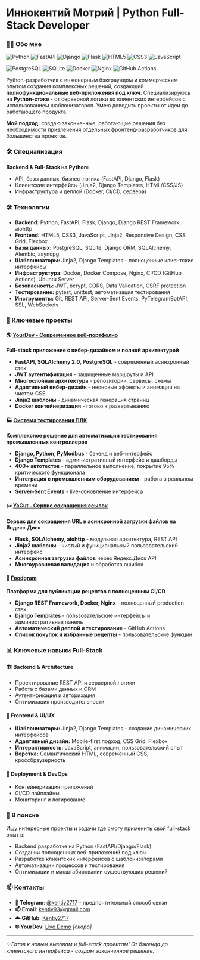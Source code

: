 # Иннокентий Мотрий | Python Full-Stack Developer

### 👨‍💻 Обо мне

![Python](https://img.shields.io/badge/Python-3776AB?style=for-the-badge&logo=python&logoColor=white)
![FastAPI](https://img.shields.io/badge/FastAPI-005571?style=for-the-badge&logo=fastapi)
![Django](https://img.shields.io/badge/Django-092E20?style=for-the-badge&logo=django&logoColor=white)
![Flask](https://img.shields.io/badge/Flask-000000?style=for-the-badge&logo=flask&logoColor=white)
![HTML5](https://img.shields.io/badge/HTML5-E34F26?style=for-the-badge&logo=html5&logoColor=white)
![CSS3](https://img.shields.io/badge/CSS3-1572B6?style=for-the-badge&logo=css3&logoColor=white)
![JavaScript](https://img.shields.io/badge/JavaScript-F7DF1E?style=for-the-badge&logo=javascript&logoColor=black)

![PostgreSQL](https://img.shields.io/badge/PostgreSQL-316192?style=for-the-badge&logo=postgresql&logoColor=white)
![SQLite](https://img.shields.io/badge/SQLite-07405E?style=for-the-badge&logo=sqlite&logoColor=white)
![Docker](https://img.shields.io/badge/Docker-2CA5E0?style=for-the-badge&logo=docker&logoColor=white)
![Nginx](https://img.shields.io/badge/Nginx-009639?style=for-the-badge&logo=nginx&logoColor=white)
![GitHub Actions](https://img.shields.io/badge/GitHub_Actions-2088FF?style=for-the-badge&logo=github-actions&logoColor=white)

Python-разработчик с инженерным бэкграундом и коммерческим опытом создания комплексных решений,
создающий **полнофункциональные веб-приложения под ключ**. 
Специализируюсь на **Python-стэке** - от серверной логики до клиентских интерфейсов 
с использованием шаблонизаторов. Умею доводить проекты от идеи до работающего продукта.

**Мой подход:** создаю законченные, работающие решения без необходимости 
привлечения отдельных фронтенд-разработчиков для большинства проектов.

### 🛠 Специализация
**Backend & Full-Stack на Python:**
- API, базы данных, бизнес-логика (FastAPI, Django, Flask)
- Клиентские интерфейсы (Jinja2, Django Templates, HTML/CSS/JS)
- Инфраструктура и деплой (Docker, CI/CD, сервера)

### 🛠 Технологии
- **Backend:** Python, FastAPI, Flask, Django, Django REST Framework, aiohttp  
- **Frontend:** HTML5, CSS3, JavaScript, Jinja2, Responsive Design, CSS Grid, Flexbox  
- **Базы данных:** PostgreSQL, SQLite, Django ORM, SQLAlchemy, Alembic, asyncpg  
- **Шаблонизаторы:** Jinja2, Django Templates - полноценные клиентские интерфейсы  
- **Инфраструктура:** Docker, Docker Compose, Nginx, CI/CD (GitHub Actions), Ubuntu Server  
- **Безопасность:** JWT, bcrypt, CORS, Data Validation, CSRF protection  
- **Тестирование:** pytest, unittest, автоматизация тестирования  
- **Инструменты:** Git, REST API, Server-Sent Events, PyTelegramBotAPI, SSL, WebSockets

### 💼 Ключевые проекты

#### 🌎 [YourDev - Современное веб-портфолио](https://github.com/Kentiy2717/YourDev)
**Full-stack приложение с кибер-дизайном и полной архитектурой**
- **FastAPI, SQLAlchemy 2.0, PostgreSQL** - современный асинхронный стек
- **JWT аутентификация** - защищенные маршруты и API
- **Многослойная архитектура** - репозитории, сервисы, схемы
- **Адаптивный кибер-дизайн** - неоновые эффекты и анимации на чистом CSS
- **Jinja2 шаблоны** - динамическая генерация страниц
- **Docker контейнеризация** - готово к развертыванию

#### 🏭 [Система тестирования ПЛК](https://github.com/Kentiy2717/) 
**Комплексное решение для автоматизации тестирования промышленных контроллеров**
- **Django, Python, PyModbus** - бэкенд и веб-интерфейс
- **Django Templates** - административный интерфейс и дашборды
- **400+ автотестов** - параллельное выполнение, покрытие 95% критического функционала
- **Интеграция с промышленным оборудованием** - работа в реальном времени
- **Server-Sent Events** - live-обновление интерфейса

#### ✂️ [YaCut - Сервис сокращения ссылок](https://github.com/Kentiy2717/yacut)
**Сервис для сокращения URL и асинхронной загрузки файлов на Яндекс.Диск**
- **Flask, SQLAlchemy, aiohttp** - модульная архитектура, REST API
- **Jinja2 шаблоны** - чистый и функциональный пользовательский интерфейс
- **Асинхронная загрузка файлов** через Яндекс.Диск API
- **Многоуровневая валидация** и обработка ошибок

#### 🍳 [Foodgram](https://github.com/Kentiy2717/foodgram)
**Платформа для публикации рецептов с полноценным CI/CD**
- **Django REST Framework, Docker, Nginx** - полноценный production стек
- **Django Templates** - пользовательские интерфейсы и административная панель
- **Автоматический деплой и тестирование** - GitHub Actions
- **Список покупок и избранные рецепты** - пользовательские функции

### 📊 Ключевые навыки Full-Stack

#### 🏗️ Backend & Architecture
- Проектирование REST API и серверной логики
- Работа с базами данных и ORM
- Аутентификация и авторизация
- Оптимизация производительности

#### 🎨 Frontend & UI/UX
- **Шаблонизаторы:** Jinja2, Django Templates - создание динамических интерфейсов
- **Адаптивный дизайн:** Mobile-first подход, CSS Grid, Flexbox
- **Интерактивность:** JavaScript, анимации, пользовательский опыт
- **Верстка:** Семантический HTML, современный CSS, кроссбраузерность

#### 🚀 Deployment & DevOps
- Контейнеризация приложений
- CI/CD пайплайны
- Мониторинг и логирование

### 🎯 В поиске
Ищу интересные проекты и задачи где смогу применить свой full-stack опыт в:
- Backend разработке на Python (FastAPI/Django/Flask)
- Создании полноценных веб-приложений под ключ
- Разработке клиентских интерфейсов с шаблонизаторами
- Автоматизации процессов и тестирования
- Оптимизации и масштабировании существующих решений

### 📫 Контакты
- **📱 Telegram**: [@kentiy2717](https://t.me/kentiy2717) - предпочтительный способ связи
- **📫 Email**: kentiy93@gmail.com
- **☁️ GitHub**: [Kentiy2717](https://github.com/Kentiy2717)
- **🌐 YourDev**: [Live Demo](https://your-dev.ru) *[скоро]*

---

*💡 Готов к новым вызовам и full-stack проектам! От бэкенда до клиентского интерфейса - создам законченное решение.*
